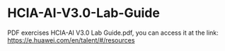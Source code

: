 # HCIA-AI-V3.0-Lab-Guide
PDF exercises HCIA-AI V3.0 Lab Guide.pdf, you can access it at the link: https://e.huawei.com/en/talent/#/resources
